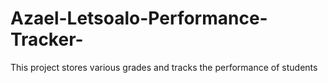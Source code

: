 # Azael-Letsoalo-Performance-Tracker-
This project stores various grades and tracks the performance of students 
